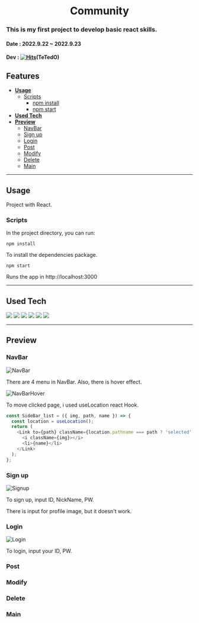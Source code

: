 # <div align="center">**Community**</div>

### This is my first project to develop basic react skills.

#### **Date** : 2022.9.22 ~ 2022.9.23

#### **Dev** : [![Hits](https://hits.seeyoufarm.com/api/count/incr/badge.svg?url=https%3A%2F%2Fgithub.com%2FTeTedo&count_bg=%230D00FF&title_bg=%23000000&icon=darkreader.svg&icon_color=%23FF0000&title=hits&edge_flat=false)](https://github.com/TeTedo)(TeTedO)

## Features

- [**Usage**](#Usage)
  - [Scripts](#Scripts)
    - [npm install](#npm-install)
    - [npm start](#npm-start)
- [**Used Tech**](#Used-Tech)
- [**Preview**](#Preview)
  - [NavBar](#NavBar)
  - [Sign up](#Sign-up)
  - [Login](#Login)
  - [Post](#Post)
  - [Modify](#Modify)
  - [Delete](#Delete)
  - [Main](#Main)

---

## Usage

Project with React.

### Scripts

In the project directory, you can run:

`npm install`

To install the dependencies package.

`npm start`

Runs the app in http://localhost:3000

---

## Used Tech

<img src="https://img.shields.io/badge/html5-E34F26?style=for-the-badge&logo=html5&logoColor=white"> <img src="https://img.shields.io/badge/css-1572B6?style=for-the-badge&logo=css3&logoColor=white"> <img src="https://img.shields.io/badge/javascript-F7DF1E?style=for-the-badge&logo=javascript&logoColor=black"> <img src="https://img.shields.io/badge/font awesome-528DD7?style=for-the-badge&logo=fontawesome&logoColor=black"> <img src="https://img.shields.io/badge/react-61DAFB?style=for-the-badge&logo=react&logoColor=black"> <img src="https://img.shields.io/badge/react router-CA4245?style=for-the-badge&logo=reactrouter&logoColor=black">

---

## Preview

### **NavBar**

![NavBar](https://user-images.githubusercontent.com/107897812/193993760-8c0c21b4-e529-4fd3-b69b-975e7901e0d9.png)

There are 4 menu in NavBar. Also, there is hover effect.

![NavBarHover](https://user-images.githubusercontent.com/107897812/193994370-53ec0231-f944-4e0b-976c-37e4e803aa0e.png)

To move clicked page, i used useLocation react Hook.

```Javascript
const SideBar_list = ({ img, path, name }) => {
  const location = useLocation();
  return (
    <Link to={path} className={location.pathname === path ? 'selected' : 'not'}>
      <i className={img}></i>
      <li>{name}</li>
    </Link>
  );
};
```

### **Sign up**

![Signup](https://user-images.githubusercontent.com/107897812/193994683-3639b0cd-5d7e-412c-b4ea-fd80dc2e343c.png)

To sign up, input ID, NickName, PW.

There is input for profile image, but it doesn't work.

### **Login**

![Login](https://user-images.githubusercontent.com/107897812/193996495-fb3c1a96-8006-4edb-9d18-57ec8e409631.png)

To login, input your ID, PW.

### **Post**

### **Modify**

### **Delete**

### **Main**
